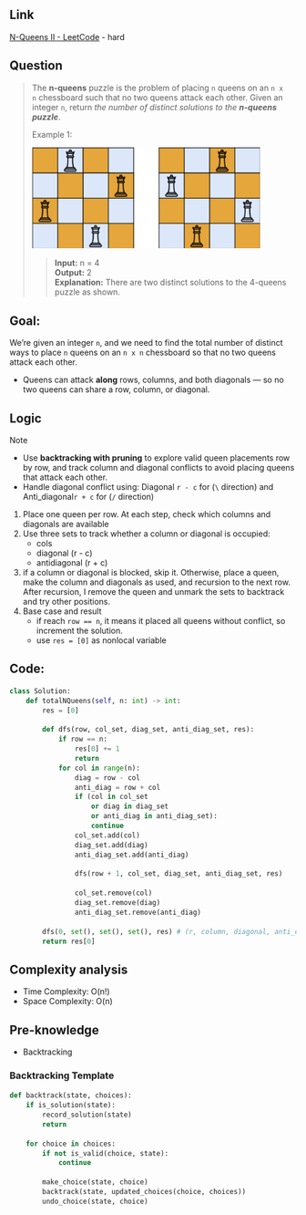 ## Link
[N-Queens II - LeetCode](https://leetcode.com/problems/n-queens-ii/description/) - hard
## Question
>The **n-queens** puzzle is the problem of placing `n` queens on an `n x n` chessboard such that no two queens attack each other.
>Given an integer `n`, return _the number of distinct solutions to the **n-queens puzzle**_.
>
>Example 1:
>
><img src="pic/pic_52.N-Queens_II.png" width="400"><br>
>>**Input:** n = 4<br>
>>**Output:** 2<br>
>>**Explanation:** There are two distinct solutions to the 4-queens puzzle as shown.

## Goal:
We’re given an integer `n`, and we need to find the total number of distinct ways to place `n` queens on an `n x n` chessboard so that no two queens attack each other.
- Queens can attack **along** rows, columns, and both diagonals — so no two queens can share a row, column, or diagonal.
## Logic
> [!note]
> - Use **backtracking with pruning** to explore valid queen placements row by row, and track column and diagonal conflicts to avoid placing queens that attack each other.
> - Handle diagonal conflict using: Diagonal `r - c` for (`\` direction) and Anti_diagonal`r + c` for (`/` direction)

1. Place one queen per row. At each step, check which columns and diagonals are available
2. Use three sets to track whether a column or diagonal is occupied:
	- cols
	- diagonal (r - c)
	- antidiagonal (r + c)
3. if a column or diagonal is blocked, skip it. Otherwise, place a queen, make the column and diagonals as used, and recursion to the next row. After recursion, I remove the queen and unmark the sets to backtrack and try other positions.
4. Base case and result
	- if reach `row == n`, it means it placed all queens without conflict, so increment the solution.
	- use `res = [0]` as nonlocal variable

## Code:
```python
class Solution:
    def totalNQueens(self, n: int) -> int:
        res = [0]

        def dfs(row, col_set, diag_set, anti_diag_set, res):
            if row == n:
                res[0] += 1
                return
            for col in range(n):
                diag = row - col
                anti_diag = row + col
                if (col in col_set 
                    or diag in diag_set 
                    or anti_diag in anti_diag_set):
                    continue
                col_set.add(col)
                diag_set.add(diag)
                anti_diag_set.add(anti_diag)
                
                dfs(row + 1, col_set, diag_set, anti_diag_set, res)
                
                col_set.remove(col)
                diag_set.remove(diag)
                anti_diag_set.remove(anti_diag)
                
        dfs(0, set(), set(), set(), res) # (r, column, diagonal, anti_diagonal, res)
        return res[0]
```

## Complexity analysis
- Time Complexity: O(n!)
- Space Complexity: O(n)
## Pre-knowledge
- Backtracking

### Backtracking Template
```python
def backtrack(state, choices):
    if is_solution(state):
        record_solution(state)
        return

    for choice in choices:
        if not is_valid(choice, state):
            continue
        
        make_choice(state, choice)
        backtrack(state, updated_choices(choice, choices))
        undo_choice(state, choice)
```
